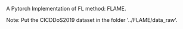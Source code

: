A Pytorch Implementation of FL method: FLAME.

Note: Put the CICDDoS2019 dataset in the folder '../FLAME/data_raw'.
